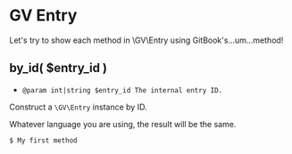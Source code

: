 # GV Entry

Let's try to show each method in \GV\Entry using GitBook's…um…method!

## by\_id\( $entry\_id \)

* `@param int|string $entry_id The internal entry ID.`

Construct a `\GV\Entry` instance by ID.

Whatever language you are using, the result will be the same.

```php
$ My first method
```

